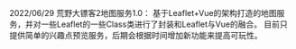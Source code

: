 2022/06/29
荒野大镖客2地图服务1.0：
基于Leaflet+Vue的架构打造的地图服务，并对一些Leaflet的一些Class类进行了封装和Leaflet与Vue的融合。
目前只提供简单的兴趣点预览服务，后期会根据时间增加新功能来提高可玩性。